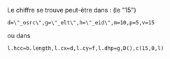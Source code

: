 
Le chiffre se trouve peut-être dans :
(le "15")
~~~
d=\"_osrc\",g=\"_elt\",h=\"_eid\",m=10,p=5,v=15
~~~
ou dans 
~~~
l.hcc=b.length,l.cx=d,l.cy=f,l.dhp=g,D(),c(15,0,l)
~~~
